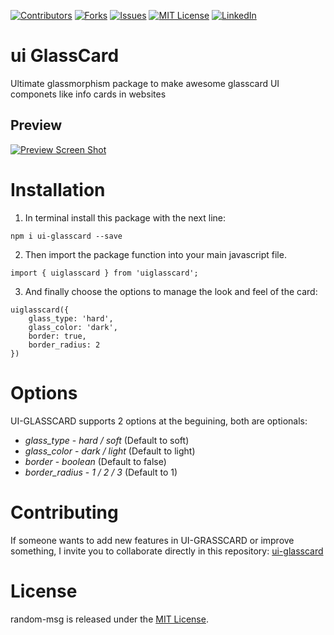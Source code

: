 <!-- PROJECT SHIELDS -->
<!--
*** I'm using markdown "reference style" links for readability.
*** Reference links are enclosed in brackets [ ] instead of parentheses ( ).
*** See the bottom of this document for the declaration of the reference variables
*** for contributors-url, forks-url, etc. This is an optional, concise syntax you may use.
*** https://www.markdownguide.org/basic-syntax/#reference-style-links
-->
[![Contributors][contributors-shield]][contributors-url]
[![Forks][forks-shield]][forks-url]
[![Issues][issues-shield]][issues-url]
[![MIT License][license-shield]][license-url]
[![LinkedIn][linkedin-shield]][linkedin-url]

# ui GlassCard 

Ultimate glassmorphism package to make awesome glasscard UI componets like info cards in websites

<!-- ABOUT THE PROJECT -->
## Preview

[![Preview Screen Shot][product-screenshot]](https://www.linkedin.com/in/carlosquesadad/)


# Installation 

1. In terminal install this package with the next line:

```
npm i ui-glasscard --save
```
2. Then import the package function into your main javascript file.

```
import { uiglasscard } from 'uiglasscard';
```

3. And finally choose the options to manage the look and feel of the card:

```
uiglasscard({
    glass_type: 'hard',
    glass_color: 'dark',
    border: true,
    border_radius: 2
})
```

# Options

UI-GLASSCARD supports 2 options at the beguining, both are optionals:

* *glass_type* - _hard / soft_ (Default to soft)
* *glass_color* - _dark / light_ (Default to light)
* *border* - _boolean_ (Default to false)
* *border_radius* - _1 / 2 / 3_ (Default to 1)

# Contributing
If someone wants to add new features in UI-GRASSCARD or improve something, I invite you to collaborate directly in this repository: [ui-glasscard](https://github.com/cquesadad/ui-glasscard)

# License
random-msg is released under the [MIT License](https://opensource.org/licenses/MIT).


<!-- MARKDOWN LINKS & IMAGES -->
<!-- https://www.markdownguide.org/basic-syntax/#reference-style-links -->
[contributors-shield]: https://img.shields.io/github/contributors/othneildrew/Best-README-Template.svg?style=for-the-badge
[contributors-url]: https://github.com/cquesadad/ui-glasscard/graphs/contributors
[forks-shield]: https://img.shields.io/github/forks/othneildrew/Best-README-Template.svg?style=for-the-badge
[forks-url]: https://github.com/cquesadad/ui-glasscard/network/members
[issues-shield]: https://img.shields.io/github/issues/othneildrew/Best-README-Template.svg?style=for-the-badge
[issues-url]: hhttps://github.com/cquesadad/ui-glasscard/issues
[license-shield]: https://img.shields.io/github/license/othneildrew/Best-README-Template.svg?style=for-the-badge
[license-url]: https://github.com/cquesadad/ui-glasscard/LICENSE.txt
[linkedin-shield]: https://img.shields.io/badge/-LinkedIn-black.svg?style=for-the-badge&logo=linkedin&colorB=555
[linkedin-url]: https://www.linkedin.com/in/carlosquesadad/
[product-screenshot]: https://cquesadad.github.io/landing-cquesada/assets/imgs/ui-glasscard-preview.png

